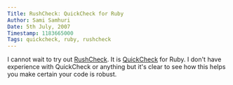 ```yaml
---
Title: RushCheck: QuickCheck for Ruby
Author: Sami Samhuri
Date: 5th July, 2007
Timestamp: 1183665000
Tags: quickcheck, ruby, rushcheck
---
```


I cannot wait to try out <a href="http://rushcheck.rubyforge.org/about.html">RushCheck</a>. It is <a href="http://www.cs.chalmers.se/~rjmh/QuickCheck/">QuickCheck</a> for Ruby. I don't have experience with QuickCheck or anything but it's clear to see how this helps you make certain your code is robust.

